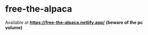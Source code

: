 # free-the-alpaca

Available at **https://free-the-alpaca.netlify.app/** 
**(beware of the pc volume)**
